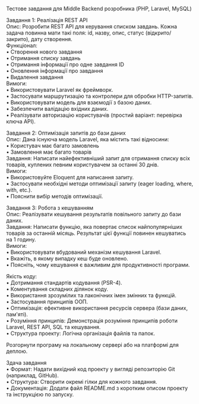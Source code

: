Тестове завдання для Middle Backend розробника (PHP, Laravel, MySQL)




Завдання 1: Реалізація REST API<br/>
 Опис: Розробити REST API для керування списком завдань. Кожна задача повинна мати такі поля: id, назву, опис, статус (відкрито/закрито), дату створення.<br/>
 Функціонал:<br/>
 • Створення нового завдання<br/>
 • Отримання списку завдань<br/>
 • Отримання інформації про одне завдання ID<br/>
 • Оновлення інформації про завдання<br/>
 • Видалення завдання<br/>
 Вимоги:<br/>
 • Використовувати Laravel як фреймворк.<br/>
 • Застосувати маршрутизацію та контролери для обробки HTTP-запитів.<br/>
 • Використовувати модель для взаємодії з базою даних.<br/>
 • Забезпечити валідацію вхідних даних.<br/>
 • Реалізувати авторизацію користувачів (простий варіант: перевірка ключа API).<br/>




Завдання 2: Оптимізація запитів до бази даних<br/>
 Опис: Дана існуюча модель Laravel, яка містить такі відносини:<br/>
 • Користувач має багато замовлень<br/>
 • Замовлення має багато товарів<br/>
 Завдання: Написати найефективніший запит для отримання списку всіх товарів, куплених певним користувачем за останні 30 днів.<br/>
 Вимоги:<br/>
 • Використовуйте Eloquent для написання запиту.<br/>
 • Застосувати необхідні методи оптимізації запиту (eager loading, where, with, etc.).<br/>
 • Пояснити вибір методів оптимізації.<br/>




Завдання 3: Робота з кешуванням<br/>
 Опис: Реалізувати кешування результатів повільного запиту до бази даних.<br/>
 Завдання: Написати функцію, яка повертає список найпопулярніших товарів за останній місяць. Результат цієї функції повинен кешуватись на 1 годину.<br/>
 Вимоги:<br/>
 • Використовувати вбудований механізм кешування Laravel.<br/>
 • Вкажіть, в якому випадку кеш буде оновлено.<br/>
 • Поясніть, чому кешування є важливим для продуктивності програми.<br/>

Якість коду:<br/>
 • Дотримання стандартів кодування (PSR-4).<br/>
 • Коментування складних ділянок коду.<br/>
 • Використання зрозумілих та лаконічних імен змінних та функцій.<br/>
 • Застосування принципів ООП.<br/>
 • Оптимізація: ефективне використання ресурсів сервера (бази даних, пам'яті).<br/>
 • Розуміння принципів: Демонстрація розуміння принципів роботи Laravel, REST API, SQL та кешування.<br/>
 • Структура проекту: Логічна організація файлів та папок.<br/>

Розгорнути програму на локальному сервері або на платформі для деплою.<br/>

Здача завдання<br/>
 • Формат: Надати вихідний код проекту у вигляді репозиторію Git (наприклад, GitHub).<br/>
 • Структура: Створити окремі гілки для кожного завдання.<br/>
 • Документація: Додати файл README.md з коротким описом проекту та інструкцією по запуску.<br/>
